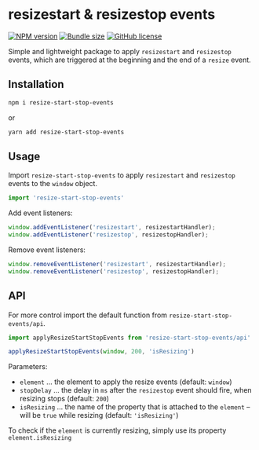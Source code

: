 
# resizestart & resizestop events

[![NPM version](https://img.shields.io/npm/v/resize-start-stop-events)](https://www.npmjs.com/package/resize-start-stop-events)
[![Bundle size](https://img.shields.io/bundlephobia/minzip/resize-start-stop-events?label=size)](https://bundlephobia.com/result?p=resize-start-stop-events)
[![GitHub license](https://img.shields.io/github/license/formfcw/resize-start-stop-events)](./LICENSE)

Simple and lightweight package to apply `resizestart` and `resizestop` events, which are triggered at the beginning and the end of a `resize` event.



## Installation

```bash
npm i resize-start-stop-events
```
or

```bash
yarn add resize-start-stop-events
```

## Usage

Import `resize-start-stop-events` to apply `resizestart` and `resizestop` events to the `window` object.

```js
import 'resize-start-stop-events'
```

Add event listeners:

```js
window.addEventListener('resizestart', resizestartHandler);
window.addEventListener('resizestop', resizestopHandler);
```

Remove event listeners:

```js
window.removeEventListener('resizestart', resizestartHandler);
window.removeEventListener('resizestop', resizestopHandler);
```

## API

For more control import the default function from `resize-start-stop-events/api`.

```js
import applyResizeStartStopEvents from 'resize-start-stop-events/api'

applyResizeStartStopEvents(window, 200, 'isResizing')
```

Parameters:
- `element` … the element to apply the resize events (default: `window`)
- `stopDelay` … the delay in `ms` after the `resizestop` event should fire, when resizing stops (default: `200`)
- `isResizing` … the name of the property that is attached to the `element` – will be `true` while resizing (default: `'isResizing'`)

To check if the `element` is currently resizing, simply use its property `element.isResizing`
